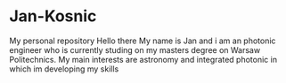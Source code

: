 # Jan-Kosnic
My personal repository
Hello there
My name is Jan and i am an photonic engineer who is currently studing on my masters degree on Warsaw Politechnics. My main interests are astronomy and integrated photonic in which im developing my skills
